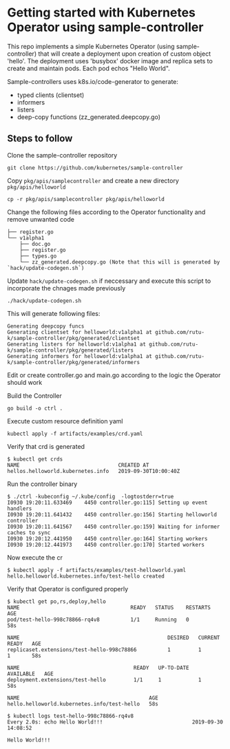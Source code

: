# Getting started with Kubernetes Operator using sample-controller

This repo implements a simple Kubernetes Operator (using sample-controller) that will create a deployment upon creation of custom object 'hello'. The deployment uses 'busybox' docker image and replica sets to create and maintain pods. Each pod echos "Hello World".

Sample-controllers uses k8s.io/code-generator to generate:
* typed clients (clientset)
* informers
* listers
* deep-copy functions (zz_generated.deepcopy.go)

## Steps to follow

Clone the sample-controller repository
```
git clone https://github.com/kubernetes/sample-controller
```

Copy `pkg/apis/samplecontroller` and create a new directory `pkg/apis/helloworld`
```
cp -r pkg/apis/samplecontroller pkg/apis/helloworld
```

Change the following files according to the Operator functionality and remove unwanted code
```
├── register.go
└── v1alpha1
    ├── doc.go
    ├── register.go
    ├── types.go
    └── zz_generated.deepcopy.go (Note that this will is generated by `hack/update-codegen.sh`)
```

Update `hack/update-codegen.sh` if neccessary and execute this script to incorporate the chnages made previously
```
./hack/update-codegen.sh
```

This will generate following files:
```
Generating deepcopy funcs
Generating clientset for helloworld:v1alpha1 at github.com/rutu-k/sample-controller/pkg/generated/clientset
Generating listers for helloworld:v1alpha1 at github.com/rutu-k/sample-controller/pkg/generated/listers
Generating informers for helloworld:v1alpha1 at github.com/rutu-k/sample-controller/pkg/generated/informers
```

Edit or create controller.go and main.go according to the logic the Operator should work

Build the Controller
```
go build -o ctrl .
```

Execute custom resource definition yaml
```
kubectl apply -f artifacts/examples/crd.yaml
```

Verify that crd is generated
```
$ kubectl get crds
NAME                                CREATED AT
hellos.helloworld.kubernetes.info   2019-09-30T10:00:40Z
```

Run the controller binary
```
$ ./ctrl -kubeconfig ~/.kube/config  -logtostderr=true
I0930 19:20:11.633469    4450 controller.go:115] Setting up event handlers
I0930 19:20:11.641432    4450 controller.go:156] Starting helloworld controller
I0930 19:20:11.641567    4450 controller.go:159] Waiting for informer caches to sync
I0930 19:20:12.441950    4450 controller.go:164] Starting workers
I0930 19:20:12.441973    4450 controller.go:170] Started workers
```

Now execute the cr
```
$ kubectl apply -f artifacts/examples/test-helloworld.yaml
hello.helloworld.kubernetes.info/test-hello created
```

Verify that Operator is configured properly
```
$ kubectl get po,rs,deploy,hello
NAME                                    READY   STATUS    RESTARTS   AGE
pod/test-hello-998c78866-rq4v8          1/1     Running   0          58s

NAME                                                DESIRED   CURRENT   READY   AGE
replicaset.extensions/test-hello-998c78866          1         1         1       58s

NAME                                     READY   UP-TO-DATE   AVAILABLE   AGE
deployment.extensions/test-hello         1/1     1            1           58s

NAME                                          AGE
hello.helloworld.kubernetes.info/test-hello   58s
```

```
$ kubectl logs test-hello-998c78866-rq4v8
Every 2.0s: echo Hello World!!!                             2019-09-30 14:08:52

Hello World!!!
```
